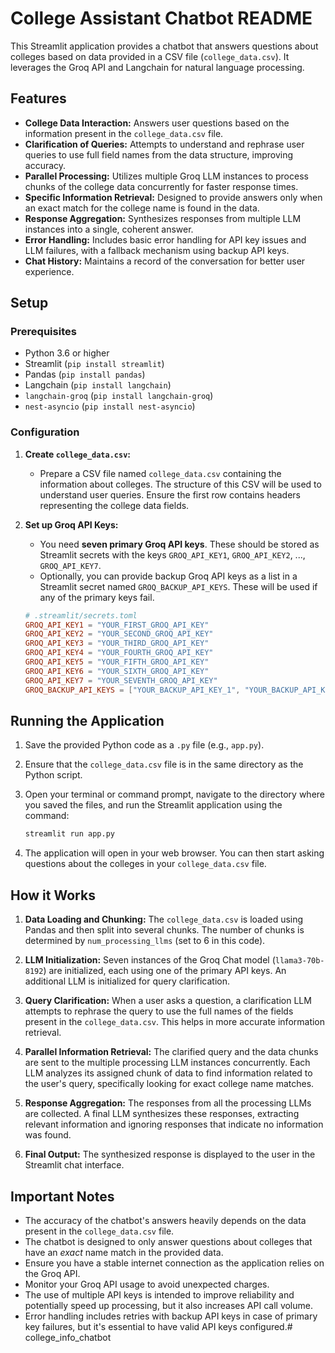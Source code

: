 # College Assistant Chatbot README

This Streamlit application provides a chatbot that answers questions about colleges based on data provided in a CSV file (`college_data.csv`). It leverages the Groq API and Langchain for natural language processing.

## Features

* **College Data Interaction:** Answers user questions based on the information present in the `college_data.csv` file.
* **Clarification of Queries:** Attempts to understand and rephrase user queries to use full field names from the data structure, improving accuracy.
* **Parallel Processing:** Utilizes multiple Groq LLM instances to process chunks of the college data concurrently for faster response times.
* **Specific Information Retrieval:** Designed to provide answers only when an exact match for the college name is found in the data.
* **Response Aggregation:** Synthesizes responses from multiple LLM instances into a single, coherent answer.
* **Error Handling:** Includes basic error handling for API key issues and LLM failures, with a fallback mechanism using backup API keys.
* **Chat History:** Maintains a record of the conversation for better user experience.

## Setup

### Prerequisites

* Python 3.6 or higher
* Streamlit (`pip install streamlit`)
* Pandas (`pip install pandas`)
* Langchain (`pip install langchain`)
* `langchain-groq` (`pip install langchain-groq`)
* `nest-asyncio` (`pip install nest-asyncio`)

### Configuration

1.  **Create `college_data.csv`:**
    * Prepare a CSV file named `college_data.csv` containing the information about colleges. The structure of this CSV will be used to understand user queries. Ensure the first row contains headers representing the college data fields.

2.  **Set up Groq API Keys:**
    * You need **seven primary Groq API keys**. These should be stored as Streamlit secrets with the keys `GROQ_API_KEY1`, `GROQ_API_KEY2`, ..., `GROQ_API_KEY7`.
    * Optionally, you can provide backup Groq API keys as a list in a Streamlit secret named `GROQ_BACKUP_API_KEYS`. These will be used if any of the primary keys fail.

    ```toml
    # .streamlit/secrets.toml
    GROQ_API_KEY1 = "YOUR_FIRST_GROQ_API_KEY"
    GROQ_API_KEY2 = "YOUR_SECOND_GROQ_API_KEY"
    GROQ_API_KEY3 = "YOUR_THIRD_GROQ_API_KEY"
    GROQ_API_KEY4 = "YOUR_FOURTH_GROQ_API_KEY"
    GROQ_API_KEY5 = "YOUR_FIFTH_GROQ_API_KEY"
    GROQ_API_KEY6 = "YOUR_SIXTH_GROQ_API_KEY"
    GROQ_API_KEY7 = "YOUR_SEVENTH_GROQ_API_KEY"
    GROQ_BACKUP_API_KEYS = ["YOUR_BACKUP_API_KEY_1", "YOUR_BACKUP_API_KEY_2"] # Optional
    ```

## Running the Application

1.  Save the provided Python code as a `.py` file (e.g., `app.py`).
2.  Ensure that the `college_data.csv` file is in the same directory as the Python script.
3.  Open your terminal or command prompt, navigate to the directory where you saved the files, and run the Streamlit application using the command:

    ```bash
    streamlit run app.py
    ```

4.  The application will open in your web browser. You can then start asking questions about the colleges in your `college_data.csv` file.

## How it Works

1.  **Data Loading and Chunking:** The `college_data.csv` is loaded using Pandas and then split into several chunks. The number of chunks is determined by `num_processing_llms` (set to 6 in this code).

2.  **LLM Initialization:** Seven instances of the Groq Chat model (`llama3-70b-8192`) are initialized, each using one of the primary API keys. An additional LLM is initialized for query clarification.

3.  **Query Clarification:** When a user asks a question, a clarification LLM attempts to rephrase the query to use the full names of the fields present in the `college_data.csv`. This helps in more accurate information retrieval.

4.  **Parallel Information Retrieval:** The clarified query and the data chunks are sent to the multiple processing LLM instances concurrently. Each LLM analyzes its assigned chunk of data to find information related to the user's query, specifically looking for exact college name matches.

5.  **Response Aggregation:** The responses from all the processing LLMs are collected. A final LLM synthesizes these responses, extracting relevant information and ignoring responses that indicate no information was found.

6.  **Final Output:** The synthesized response is displayed to the user in the Streamlit chat interface.

## Important Notes

* The accuracy of the chatbot's answers heavily depends on the data present in the `college_data.csv` file.
* The chatbot is designed to only answer questions about colleges that have an *exact* name match in the provided data.
* Ensure you have a stable internet connection as the application relies on the Groq API.
* Monitor your Groq API usage to avoid unexpected charges.
* The use of multiple API keys is intended to improve reliability and potentially speed up processing, but it also increases API call volume.
* Error handling includes retries with backup API keys in case of primary key failures, but it's essential to have valid API keys configured.# college_info_chatbot
